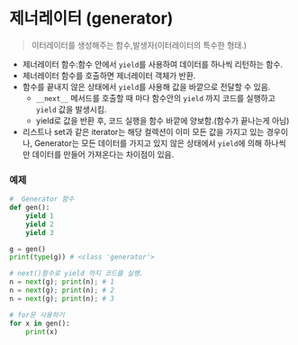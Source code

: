 # 제너레이터 (generator)
> 이터레이터를 생성해주는 함수,발생자(이터레이터의 특수한 형태.)

- 제너레이터 함수:함수 안에서 `yield`를 사용하여 데이터를 하나씩 리턴하는 함수.
- 제너레이터 함수를 호출하면 제너레이터 객체가 반환.
- 함수를 끝내지 않은 상태에서 `yield`를 사용해 값을 바깥으로 전달할 수 있음.
    - `__next__` 메서드를 호출할 때 마다 함수안의 `yield` 까지 코드를 실행하고 `yield` 값을 발생시킴.
    - yield로 값을 반환 후, 코드 실행을 함수 바깥에 양보함.(함수가 끝나는게 아님)
- 리스트나 set과 같은 iterator는 해당 컬렉션이 이미 모든 값을 가지고 있는 경우이나, Generator는 모든 데이터를 가지고 있지 않은 상태에서 `yield`에 의해 하나씩만 데이터를 만들어 가져온다는 차이점이 있음.

### 예제
```python
#  Generator 함수
def gen():
    yield 1
    yield 2
    yield 3

g = gen()
print(type(g)) # <class 'generator'>

# next()함수로 yield 까지 코드를 실행.
n = next(g); print(n); # 1
n = next(g); print(n); # 2
n = next(g); print(n); # 3

# for문 사용하기
for x in gen():
    print(x)

```

